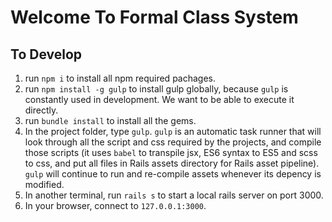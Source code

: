 # Welcome To Formal Class System

## To Develop
1. run `npm i` to install all npm required pachages.
2. run `npm install -g gulp` to install gulp globally, because `gulp` is constantly used in development. We want to be able to execute it directly.
3. run `bundle install` to install all the gems.
4. In the project folder, type `gulp`. `gulp` is an automatic task runner that will look through all the script and css required by the projects, and compile those scripts (it uses `babel` to transpile jsx, ES6 syntax to ES5 and scss to css, and put all files in Rails assets directory for Rails asset pipeline). `gulp` will continue to run and re-compile assets whenever its depency is modified.
5. In another terminal, run `rails s` to start a local rails server on port 3000.
6. In your browser, connect to `127.0.0.1:3000`.
